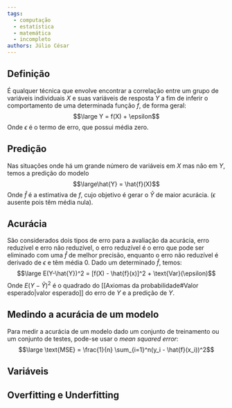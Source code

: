 ```yaml
---
tags:
  - computação
  - estatística
  - matemática
  - incompleto
authors: Júlio César
---
```


## Definição

É qualquer técnica que envolve encontrar a correlação entre um grupo de variáveis individuais $X$ e suas variáveis de resposta $Y$ a fim de inferir o comportamento de uma determinada função $f$, de forma geral:
$$\large Y = f(X) + \epsilon$$
Onde $\epsilon$ é o termo de erro, que possui média zero.
## Predição

Nas situações onde há um grande número de variáveis em $X$ mas não em $Y$, temos a predição do modelo
$$\large\hat{Y} = \hat{f}(X)$$
Onde $\hat{f}$ é a estimativa de $f$, cujo objetivo é gerar o $\hat{Y}$ de maior acurácia. ($\epsilon$ ausente pois têm média nula).
## Acurácia

São considerados dois tipos de erro para a avaliação da acurácia, erro reduzível e erro não reduzível, o erro reduzível é o erro que pode ser eliminado com uma $\hat{f}$ de melhor precisão, enquanto o erro não reduzível é derivado de $\epsilon$ e têm média $0$. Dado um determinado $\hat{f}$, temos:
$$\large E(Y-\hat{Y})^2 = [f(X) - \hat{f}(x)]^2 + \text{Var}(\epsilon)$$
Onde $E(Y-\hat{Y})^2$ é o quadrado do [[Axiomas da probabilidade#Valor esperado|valor esperado]] do erro de $Y$ e a predição de $Y$.

## Medindo a acurácia de um modelo

Para medir a acurácia de um modelo dado um conjunto de treinamento ou um conjunto de testes, pode-se usar o _mean squared error_:
$$\large \text{MSE} = \frac{1}{n} \sum_{i=1}^n(y_i - \hat{f}(x_i))^2$$
## Variáveis

## Overfitting e Underfitting